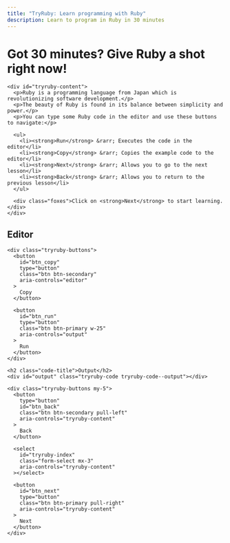 ```yaml
---
title: "TryRuby: Learn programming with Ruby"
description: Learn to program in Ruby in 30 minutes
---
```


<div class="row">
  <div class="col-md-5">
    <h1 id="tryruby-title">
      Got 30 minutes? Give Ruby a shot right now!
    </h1>

    <div id="tryruby-content">
      <p>Ruby is a programming language from Japan which is revolutionizing software development.</p>
      <p>The beauty of Ruby is found in its balance between simplicity and power.</p>
      <p>You can type some Ruby code in the editor and use these buttons to navigate:</p>

      <ul>
        <li><strong>Run</strong> &rarr; Executes the code in the editor</li>
        <li><strong>Copy</strong> &rarr; Copies the example code to the editor</li>
        <li><strong>Next</strong> &rarr; Allows you to go to the next lesson</li>
        <li><strong>Back</strong> &rarr; Allows you to return to the previous lesson</li>
      </ul>

      <div class="foxes">Click on <strong>Next</strong> to start learning.</div>
    </div>
  </div>

  <div class="col-md-7">
    <h2 class="code-title">Editor</h2>
    <div id="editor" class="tryruby-code tryruby-code--editor"></div>

    <div class="tryruby-buttons">
      <button
        id="btn_copy"
        type="button"
        class="btn btn-secondary"
        aria-controls="editor"
      >
        Copy
      </button>

      <button
        id="btn_run"
        type="button"
        class="btn btn-primary w-25"
        aria-controls="output"
      >
        Run
      </button>
    </div>

    <h2 class="code-title">Output</h2>
    <div id="output" class="tryruby-code tryruby-code--output"></div>

    <div class="tryruby-buttons my-5">
      <button
        type="button"
        id="btn_back"
        class="btn btn-secondary pull-left"
        aria-controls="tryruby-content"
      >
        Back
      </button>

      <select
        id="tryruby-index"
        class="form-select mx-3"
        aria-controls="tryruby-content"
      ></select>

      <button
        id="btn_next"
        type="button"
        class="btn btn-primary pull-right"
        aria-controls="tryruby-content"
      >
        Next
      </button>
    </div>
  </div>
</div>
